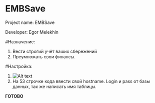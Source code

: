 # EMBSave
Project name: EMBSave

Developer: Egor Melekhin 

#Назначение: 
1. Вести строгий учёт ваших сбережений
2. Преумножать свои финансы.


#Настройка:

1. ![Alt text](https://imgur.com/a/3lOZYlt "Optional title")
2. На 53 строчке кода ввести свой hostname. Login и pass от базы данных, так же написать имя таблицы.

**ГОТОВО**


